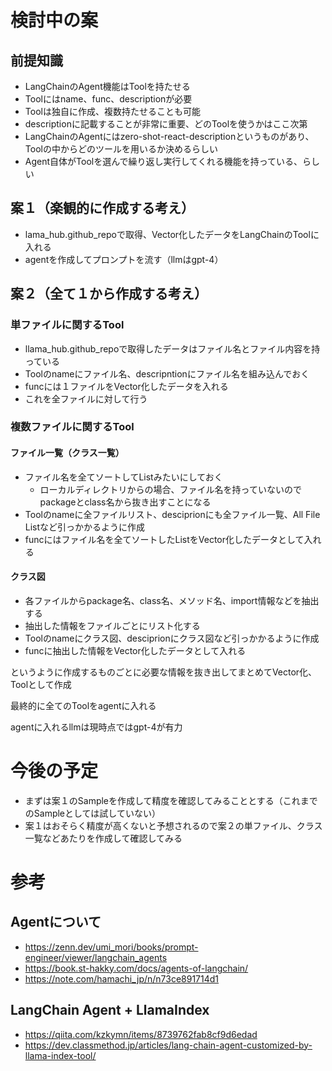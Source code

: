 # 検討中の案
## 前提知識
* LangChainのAgent機能はToolを持たせる
* Toolにはname、func、descriptionが必要
* Toolは独自に作成、複数持たせることも可能
* descriptionに記載することが非常に重要、どのToolを使うかはここ次第
* LangChainのAgentにはzero-shot-react-descriptionというものがあり、Toolの中からどのツールを用いるか決めるらしい
* Agent自体がToolを選んで繰り返し実行してくれる機能を持っている、らしい

## 案１（楽観的に作成する考え）
* lama_hub.github_repoで取得、Vector化したデータをLangChainのToolに入れる
* agentを作成してプロンプトを流す（llmはgpt-4）

## 案２（全て１から作成する考え）
### 単ファイルに関するTool
* llama_hub.github_repoで取得したデータはファイル名とファイル内容を持っている
* Toolのnameにファイル名、descripntionにファイル名を組み込んでおく
* funcには１ファイルをVector化したデータを入れる
* これを全ファイルに対して行う
### 複数ファイルに関するTool
#### ファイル一覧（クラス一覧）
* ファイル名を全てソートしてListみたいにしておく
  * ローカルディレクトリからの場合、ファイル名を持っていないのでpackageとclass名から抜き出すことになる
* Toolのnameに全ファイルリスト、desciprionにも全ファイル一覧、All File Listなど引っかかるように作成
* funcにはファイル名を全てソートしたListをVector化したデータとして入れる
#### クラス図
* 各ファイルからpackage名、class名、メソッド名、import情報などを抽出する
* 抽出した情報をファイルごとにリスト化する
* Toolのnameにクラス図、desciprionにクラス図など引っかかるように作成
* funcに抽出した情報をVector化したデータとして入れる

というように作成するものごとに必要な情報を抜き出してまとめてVector化、Toolとして作成

最終的に全てのToolをagentに入れる

agentに入れるllmは現時点ではgpt-4が有力

# 今後の予定
* まずは案１のSampleを作成して精度を確認してみることとする（これまでのSampleとしては試していない）
* 案１はおそらく精度が高くないと予想されるので案２の単ファイル、クラス一覧などあたりを作成して確認してみる

# 参考
## Agentについて
* https://zenn.dev/umi_mori/books/prompt-engineer/viewer/langchain_agents
* https://book.st-hakky.com/docs/agents-of-langchain/
* https://note.com/hamachi_jp/n/n73ce891714d1
## LangChain Agent + LlamaIndex
* https://qiita.com/kzkymn/items/8739762fab8cf9d6edad
* https://dev.classmethod.jp/articles/lang-chain-agent-customized-by-llama-index-tool/

